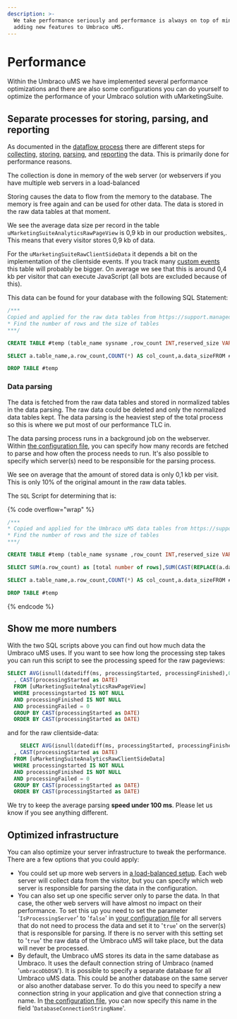 ```yaml
---
description: >-
  We take performance seriously and performance is always on top of mind when
  adding new features to Umbraco uMS.
---
```


# Performance

Within the Umbraco uMS we have implemented several performance optimizations and there are also some configurations you can do yourself to optimize the performance of your Umbraco solution with uMarketingSuite.

## Separate processes for storing, parsing, and reporting

As documented in the [dataflow process](dataflow-pipeline/) there are different steps for [collecting](dataflow-pipeline/data-collection.md), [storing](dataflow-pipeline/data-storage.md), [parsing](dataflow-pipeline/data-parsing.md), and [reporting](dataflow-pipeline/reporting.md) the data. This is primarily done for performance reasons.

The collection is done in memory of the web server (or webservers if you have multiple web servers in a load-balanced

Storing causes the data to flow from the memory to the database. The memory is free again and can be used for other data. The data is stored in the raw data tables at that moment.

We see the average data size per record in the table `uMarketingSuiteAnalyticsRawPageView` is 0,9 kb in our production websites,. This means that every visitor stores 0,9 kb of data.

For the `uMarketingSuiteRawClientSideData` it depends a bit on the implementation of the clientside events. If you track many [custom events](dataflow-pipeline/data-collection.md) this table will probably be bigger. On average we see that this is around 0,4 kb per visitor that can execute JavaScript (all bots are excluded because of this).

This data can be found for your database with the following SQL Statement:

```sql
/***
Copied and applied for the raw data tables from https://support.managed.com/kb/a227/how-to-find-large-tables-in-sql-database.aspx
* Find the number of rows and the size of tables
***/

CREATE TABLE #temp (table_name sysname ,row_count INT,reserved_size VARCHAR(50),data_size VARCHAR(50),index_size VARCHAR(50),unused_size VARCHAR(50))SET NOCOUNT ONINSERT #tempEXEC sp_msforeachtable 'sp_spaceused ''?'''

SELECT a.table_name,a.row_count,COUNT(*) AS col_count,a.data_sizeFROM #temp aINNER JOIN information_schema.columns bON a.table_name collate database_default = b.table_name collate database_defaultOR REPLACE(REPLACE(a.table_name, '[dbo].[',''),']','') = b.table_name collate database_defaultWHERE a.table_name LIKE 'uMarketingSuite%raw%'GROUP BY a.table_name, a.row_count, a.data_sizeORDER BY CAST(REPLACE(a.data_size, ' KB', '') AS integer) DESC

DROP TABLE #temp
```

### Data parsing

The data is fetched from the raw data tables and stored in normalized tables in the data parsing. The raw data could be deleted and only the normalized data tables kept. The data parsing is the heaviest step of the total process so this is where we put most of our performance TLC in.

The data parsing process runs in a background job on the webserver. Within [the configuration file](../../../../installing-umarketingsuite/configuration-options-1-x/), you can specify how many records are fetched to parse and how often the process needs to run. It's also possible to specify which server(s) need to be responsible for the parsing process.

We see on average that the amount of stored data is only 0,1 kb per visit. This is only 10% of the original amount in the raw data tables.

The `SQL` Script for determining that is:

{% code overflow="wrap" %}
```sql
/***
* Copied and applied for the Umbraco uMS data tables from https://support.managed.com/kb/a227/how-to-find-large-tables-in-sql-database.aspx
* Find the number of rows and the size of tables
***/

CREATE TABLE #temp (table_name sysname ,row_count INT,reserved_size VARCHAR(50),data_size VARCHAR(50),index_size VARCHAR(50),unused_size VARCHAR(50))SET NOCOUNT ONINSERT #tempEXEC sp_msforeachtable 'sp_spaceused ''?'''

SELECT SUM(a.row_count) as [total number of rows],SUM(CAST(REPLACE(a.data_size, ' KB','') as integer)) as [total data size]FROM #temp aWHERE a.table_name LIKE 'uMarketingSuiteAnalytics%' AND NOT a.table_name LIKE 'uMarketingSuiteAnalytics%raw%'

SELECT a.table_name,a.row_count,COUNT(*) AS col_count,a.data_sizeFROM #temp aINNER JOIN information_schema.columns bON a.table_name collate database_default = b.table_name collate database_defaultOR REPLACE(REPLACE(a.table_name, '[dbo].[',''),']','') = b.table_name collate database_default WHERE a.table_name LIKE 'uMarketingSuiteAnalytics%' AND NOT a.table_name LIKE 'uMarketingSuiteAnalytics%raw%' GROUP BY a.table_name, a.row_count, a.data_sizeORDER BY CAST(REPLACE(a.data_size, ' KB', '') AS integer) DESC

DROP TABLE #temp
```
{% endcode %}

## Show me more numbers

With the two SQL scripts above you can find out how much data the Umbraco uMS uses. If you want to see how long the processing step takes you can run this script to see the processing speed for the raw pageviews:

```sql
SELECT AVG(isnull(datediff(ms, processingStarted, processingFinished),0))
  , CAST(processingStarted as DATE)
  FROM [uMarketingSuiteAnalyticsRawPageView]
  WHERE processingstarted IS NOT NULL
  AND processingFinished IS NOT NULL
  AND processingFailed = 0
  GROUP BY CAST(processingStarted as DATE)
  ORDER BY CAST(processingStarted as DATE)
```

and for the raw clientside-data:

```sql
    SELECT AVG(isnull(datediff(ms, processingStarted, processingFinished),0))
  , CAST(processingStarted as DATE)
  FROM [uMarketingSuiteAnalyticsRawClientSideData]
  WHERE processingstarted IS NOT NULL
  AND processingFinished IS NOT NULL
  AND processingFailed = 0
  GROUP BY CAST(processingStarted as DATE)
  ORDER BY CAST(processingStarted as DATE)
```

We try to keep the average parsing **speed under 100 ms**. Please let us know if you see anything different.

## Optimized infrastructure

You can also optimize your server infrastructure to tweak the performance. There are a few options that you could apply:

* You could set up more web servers in [a load-balanced setup](https://docs.umbraco.com/umbraco-cms/13.latest-lts/fundamentals/setup/server-setup/load-balancing). Each web server will collect data from the visitor, but you can specify which web server is responsible for parsing the data in the configuration.&#x20;
* You can also set up one specific server only to parse the data. In that case, the other web servers will have almost no impact on their performance. To set this up you need to set the parameter '`IsProcessingServer`' to '`false`' in [your configuration file](../../../../installing-umarketingsuite/settings-section/the-configuration-file/) for all servers that do not need to process the data and set it to '`true`' on the server(s) that is responsible for parsing. If there is no server with this setting set to '`true`' the raw data of the Umbraco uMS will take place, but the data will never be processed.
* By default, the Umbraco uMS stores its data in the same database as Umbraco. It uses the default connection string of Umbraco (named '`umbracoDbDSN`'). It is possible to specify a separate database for all Umbraco uMS data. This could be another database on the same server or also another database server. To do this you need to specify a new connection string in your application and give that connection string a name. In [the configuration file](../settings/configuration-options-2-x.md), you can now specify this name in the field '`DatabaseConnectionStringName`'.
